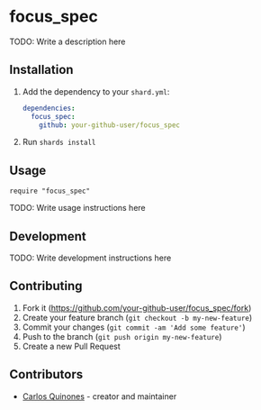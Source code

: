 # focus_spec

TODO: Write a description here

## Installation

1. Add the dependency to your `shard.yml`:

   ```yaml
   dependencies:
     focus_spec:
       github: your-github-user/focus_spec
   ```

2. Run `shards install`

## Usage

```crystal
require "focus_spec"
```

TODO: Write usage instructions here

## Development

TODO: Write development instructions here

## Contributing

1. Fork it (<https://github.com/your-github-user/focus_spec/fork>)
2. Create your feature branch (`git checkout -b my-new-feature`)
3. Commit your changes (`git commit -am 'Add some feature'`)
4. Push to the branch (`git push origin my-new-feature`)
5. Create a new Pull Request

## Contributors

- [Carlos Quinones](https://github.com/your-github-user) - creator and maintainer
